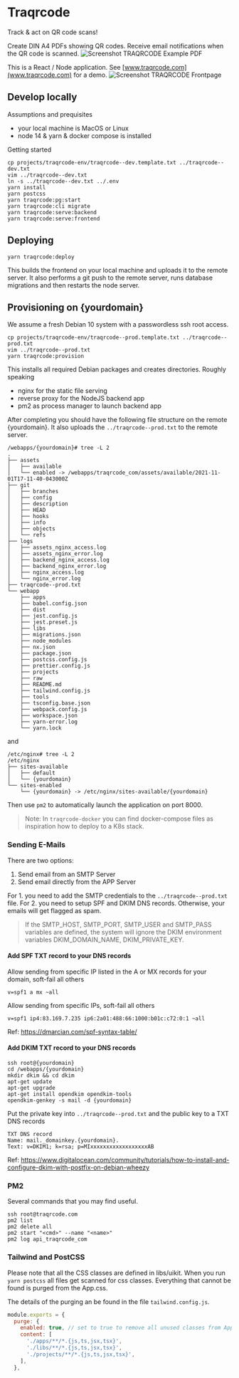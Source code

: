 # Traqrcode

Track & act on QR code scans!

Create DIN A4 PDFs showing QR codes.
Receive email notifications when the QR code is scanned.
![Screenshot TRAQRCODE Example PDF](./traqrcode-frontend/src/assets/frontpage/example_pdf.png)

This is a React / Node application. See [www.traqrcode.com](www.traqrcode.com) for a demo.
![Screenshot TRAQRCODE Frontpage](./traqrcode-raw/screenshot_frontpage.png)



## Develop locally

Assumptions and prequisites
- your local machine is MacOS or Linux
- node 14 & yarn & docker compose is installed

Getting started
```shell
cp projects/traqrcode-env/traqrcode--dev.template.txt ../traqrcode--dev.txt
vim ../traqrcode--dev.txt
ln -s ../traqrcode--dev.txt ../.env
yarn install
yarn postcss
yarn traqrcode:pg:start
yarn traqrcode:cli migrate
yarn traqrcode:serve:backend
yarn traqrcode:serve:frontend
```

## Deploying
```shell
yarn traqrcode:deploy
```
This builds the frontend on your local machine and uploads it to the remote server.
It also performs a git push to the remote server, runs database migrations and then restarts the node server.


## Provisioning on {yourdomain}

We assume a fresh Debian 10 system with a passwordless ssh root access.

```shell
cp projects/traqrcode-env/traqrcode--prod.template.txt ../traqrcode--prod.txt
vim ../traqrcode--prod.txt
yarn traqrcode:provision
```

This installs all required Debian packages and creates directories. Roughly speaking

- nginx for the static file serving
- reverse proxy for the NodeJS backend app
- pm2 as process manager to launch backend app

After completing you should have the following file structure on the remote {yourdomain}.
It also uploads the `../traqrcode--prod.txt` to the remote server.

```
/webapps/{yourdomain}# tree -L 2
.
├── assets
│   ├── available
│   └── enabled -> /webapps/traqrcode_com/assets/available/2021-11-01T17-11-40-043000Z
├── git
│   ├── branches
│   ├── config
│   ├── description
│   ├── HEAD
│   ├── hooks
│   ├── info
│   ├── objects
│   └── refs
├── logs
│   ├── assets_nginx_access.log
│   ├── assets_nginx_error.log
│   ├── backend_nginx_access.log
│   ├── backend_nginx_error.log
│   ├── nginx_access.log
│   └── nginx_error.log
├── traqrcode--prod.txt
└── webapp
    ├── apps
    ├── babel.config.json
    ├── dist
    ├── jest.config.js
    ├── jest.preset.js
    ├── libs
    ├── migrations.json
    ├── node_modules
    ├── nx.json
    ├── package.json
    ├── postcss.config.js
    ├── prettier.config.js
    ├── projects
    ├── raw
    ├── README.md
    ├── tailwind.config.js
    ├── tools
    ├── tsconfig.base.json
    ├── webpack.config.js
    ├── workspace.json
    ├── yarn-error.log
    └── yarn.lock
```
and
```
/etc/nginx# tree -L 2 
/etc/nginx
├── sites-available
│   ├── default
│   └── {yourdomain}
└── sites-enabled
    └── {yourdomain} -> /etc/nginx/sites-available/{yourdomain}
```

Then use `pm2` to automatically launch the application on port 8000.

> Note: In `traqrcode-docker` you can find docker-compose files as inspiration how to deploy to a K8s stack.

### Sending E-Mails

There are two options:

1) Send email from an SMTP Server
2) Send email directly from the APP Server

For 1. you need to add the SMTP credentials to the `../traqrcode--prod.txt` file.
For 2. you need to setup SPF and DKIM DNS records. Otherwise, your emails will get flagged as spam.

> If the SMTP_HOST, SMTP_PORT, SMTP_USER and SMTP_PASS variables are defined, the system will ignore the DKIM
> environment variables DKIM_DOMAIN_NAME, DKIM_PRIVATE_KEY.

#### Add SPF TXT record to your DNS records

Allow sending from specific IP listed in the A or MX records for your domain, soft-fail all others
```
v=spf1 a mx ~all
```

Allow sending from specific IPs, soft-fail all others
```
v=spf1 ip4:83.169.7.235 ip6:2a01:488:66:1000:b01c:c72:0:1 ~all
```

Ref: https://dmarcian.com/spf-syntax-table/

#### Add DKIM TXT record to your DNS records

```
ssh root@{yourdomain}
cd /webapps/{yourdomain}
mkdir dkim && cd dkim
apt-get update
apt-get upgrade
apt-get install opendkim opendkim-tools
opendkim-genkey -s mail -d {yourdomain}
```
Put the private key into `../traqrcode--prod.txt` and the public key
to a TXT DNS records
```
TXT DNS record
Name: mail._domainkey.{yourdomain}.
Text: v=DKIM1; k=rsa; p=MIxxxxxxxxxxxxxxxxxxAB
```

Ref: https://www.digitalocean.com/community/tutorials/how-to-install-and-configure-dkim-with-postfix-on-debian-wheezy

### PM2

Several commands that you may find useful.

```
ssh root@traqrcode.com
pm2 list
pm2 delete all
pm2 start "<cmd>" --name "<name>"
pm2 log api_traqrcode_com
```

### Tailwind and PostCSS

Please note that all the CSS classes are defined in libs/uikit.
When you run `yarn postcss` all files get scanned for css classes. Everything that cannot be found is purged from the App.css.

The details of the purging an be found in the file `tailwind.config.js`.

```javascript
module.exports = {
  purge: {
    enabled: true, // set to true to remove all unused classes from App.css
    content: [
      './apps/**/*.{js,ts,jsx,tsx}',
      './libs/**/*.{js,ts,jsx,tsx}',
      './projects/**/*.{js,ts,jsx,tsx}',
    ],
  },
```